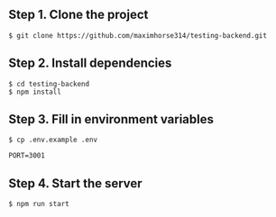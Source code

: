 ## Step 1. Clone the project
```
$ git clone https://github.com/maximhorse314/testing-backend.git
```

## Step 2. Install dependencies
```
$ cd testing-backend
$ npm install
```

## Step 3. Fill in environment variables
```
$ cp .env.example .env

PORT=3001
```

## Step 4. Start the server
```
$ npm run start
```
